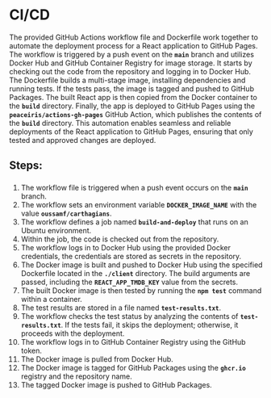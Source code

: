 # CI/CD

The provided GitHub Actions workflow file and Dockerfile work together to automate the deployment process for a React application to GitHub Pages. The workflow is triggered by a push event on the **`main`** branch and utilizes Docker Hub and GitHub Container Registry for image storage. It starts by checking out the code from the repository and logging in to Docker Hub. The Dockerfile builds a multi-stage image, installing dependencies and running tests. If the tests pass, the image is tagged and pushed to GitHub Packages. The built React app is then copied from the Docker container to the **`build`** directory. Finally, the app is deployed to GitHub Pages using the **`peaceiris/actions-gh-pages`** GitHub Action, which publishes the contents of the **`build`** directory. This automation enables seamless and reliable deployments of the React application to GitHub Pages, ensuring that only tested and approved changes are deployed.

## Steps:

### 

1. The workflow file is triggered when a push event occurs on the **`main`** branch.
2. The workflow sets an environment variable **`DOCKER_IMAGE_NAME`** with the value **`oussamf/carthagians`**.
3. The workflow defines a job named **`build-and-deploy`** that runs on an Ubuntu environment.
4. Within the job, the code is checked out from the repository.
5. The workflow logs in to Docker Hub using the provided Docker credentials, the credentials are stored as secrets in the repository.
6. The Docker image is built and pushed to Docker Hub using the specified Dockerfile located in the **`./client`** directory. The build arguments are passed, including the **`REACT_APP_TMDB_KEY`** value from the secrets.
7. The built Docker image is then tested by running the **`npm test`** command within a container.
8. The test results are stored in a file named **`test-results.txt`**.
9. The workflow checks the test status by analyzing the contents of **`test-results.txt`**. If the tests fail, it skips the deployment; otherwise, it proceeds with the deployment.
10. The workflow logs in to GitHub Container Registry using the GitHub token.
11. The Docker image is pulled from Docker Hub.
12. The Docker image is tagged for GitHub Packages using the **`ghcr.io`** registry and the repository name.
13. The tagged Docker image is pushed to GitHub Packages.